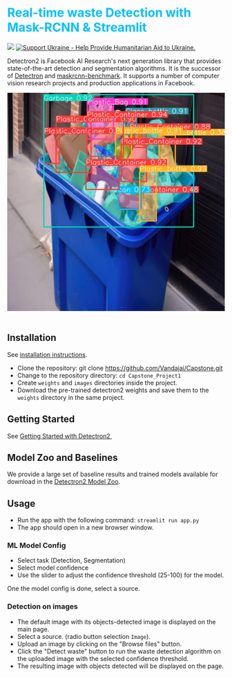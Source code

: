 
# <span style="color:deepskyblue"> Real-time waste Detection with Mask-RCNN & Streamlit </span>
<img src=".github/Detectron2-Logo-Horz.svg" width="300" >

<a href="https://opensource.facebook.com/support-ukraine">
  <img src="https://img.shields.io/badge/Support-Ukraine-FFD500?style=flat&labelColor=005BBB" alt="Support Ukraine - Help Provide Humanitarian Aid to Ukraine." />
</a>

Detectron2 is Facebook AI Research's next generation library
that provides state-of-the-art detection and segmentation algorithms.
It is the successor of
[Detectron](https://github.com/facebookresearch/Detectron/)
and [maskrcnn-benchmark](https://github.com/facebookresearch/maskrcnn-benchmark/).
It supports a number of computer vision research projects and production applications in Facebook.

<div align="center">
  <img src="https://github.com/Vandajai/Capstone_project1/blob/main/images/Waste_detected.jpg"/>
</div>
<br>



## Installation

See [installation instructions](https://detectron2.readthedocs.io/tutorials/install.html).
- Clone the repository: git clone <https://github.com/Vandajai/Capstone.git>
- Change to the repository directory: `cd Capstone_Project1`
- Create `weights` and `images` directories inside the project.
- Download the pre-trained detectron2 weights and save them to the `weights` directory in the same project.

## Getting Started

See [Getting Started with Detectron2](https://detectron2.readthedocs.io/tutorials/getting_started.html),



## Model Zoo and Baselines

We provide a large set of baseline results and trained models available for download in the [Detectron2 Model Zoo](MODEL_ZOO.md).

## Usage

- Run the app with the following command: `streamlit run app.py`
- The app should open in a new browser window.

### ML Model Config

- Select task (Detection, Segmentation)
- Select model confidence
- Use the slider to adjust the confidence threshold (25-100) for the model.

One the model config is done, select a source.

### Detection on images

- The default image with its objects-detected image is displayed on the main page.
- Select a source. (radio button selection `Image`).
- Upload an image by clicking on the "Browse files" button.
- Click the "Detect waste" button to run the waste detection algorithm on the uploaded image with the selected confidence threshold.
- The resulting image with objects detected will be displayed on the page. 



